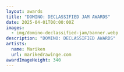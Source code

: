 ```yaml
---
layout: awards
title: "DOMINO: DECLASSIFIED JAM AWARDS"
date: 2025-04-01T00:00:00Z
images:
  - img/domino-declassified-jam/banner.webp
description: "DOMINO: DECLASSIFIED AWARDS"
artists:
  name: Mariken
  url: marikedrawinge.com
awardImageHeight: 340
---
```

